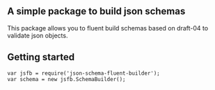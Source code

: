 ## A simple package to build json schemas

This package allows you to fluent build schemas based on draft-04 to validate json objects.

## Getting started

    var jsfb = require('json-schema-fluent-builder');
    var schema = new jsfb.SchemaBuilder();
